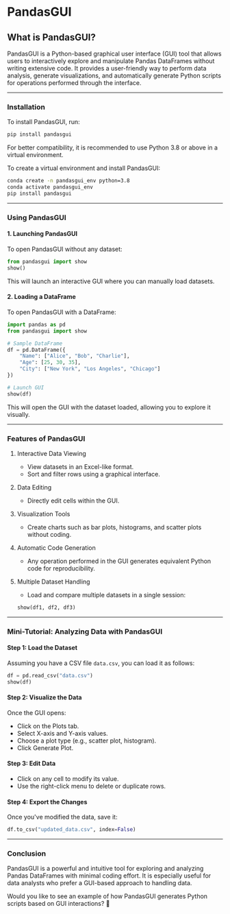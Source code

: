 # PandasGUI

## What is PandasGUI?
PandasGUI is a Python-based graphical user interface (GUI) tool that allows users to interactively explore and manipulate Pandas DataFrames without writing extensive code. It provides a user-friendly way to perform data analysis, generate visualizations, and automatically generate Python scripts for operations performed through the interface.

---

### Installation
To install PandasGUI, run:
```bash
pip install pandasgui
```
For better compatibility, it is recommended to use Python 3.8 or above in a virtual environment.

To create a virtual environment and install PandasGUI:
```bash
conda create -n pandasgui_env python=3.8
conda activate pandasgui_env
pip install pandasgui
```

---

### Using PandasGUI
#### 1. Launching PandasGUI
To open PandasGUI without any dataset:
```python
from pandasgui import show
show()
```
This will launch an interactive GUI where you can manually load datasets.

#### 2. Loading a DataFrame
To open PandasGUI with a DataFrame:
```python
import pandas as pd
from pandasgui import show

# Sample DataFrame
df = pd.DataFrame({
    "Name": ["Alice", "Bob", "Charlie"],
    "Age": [25, 30, 35],
    "City": ["New York", "Los Angeles", "Chicago"]
})

# Launch GUI
show(df)
```
This will open the GUI with the dataset loaded, allowing you to explore it visually.

---

### Features of PandasGUI
1. Interactive Data Viewing  
   - View datasets in an Excel-like format.
   - Sort and filter rows using a graphical interface.

2. Data Editing
   - Directly edit cells within the GUI.

3. Visualization Tools
   - Create charts such as bar plots, histograms, and scatter plots without coding.

4. Automatic Code Generation
   - Any operation performed in the GUI generates equivalent Python code for reproducibility.

5. Multiple Dataset Handling
   - Load and compare multiple datasets in a single session:
   ```python
   show(df1, df2, df3)
   ```

---

### Mini-Tutorial: Analyzing Data with PandasGUI
#### Step 1: Load the Dataset
Assuming you have a CSV file `data.csv`, you can load it as follows:
```python
df = pd.read_csv("data.csv")
show(df)
```

#### Step 2: Visualize the Data
Once the GUI opens:
- Click on the Plots tab.
- Select X-axis and Y-axis values.
- Choose a plot type (e.g., scatter plot, histogram).
- Click Generate Plot.

#### Step 3: Edit Data
- Click on any cell to modify its value.
- Use the right-click menu to delete or duplicate rows.

#### Step 4: Export the Changes
Once you've modified the data, save it:
```python
df.to_csv("updated_data.csv", index=False)
```

---

### Conclusion
PandasGUI is a powerful and intuitive tool for exploring and analyzing Pandas DataFrames with minimal coding effort. It is especially useful for data analysts who prefer a GUI-based approach to handling data.

Would you like to see an example of how PandasGUI generates Python scripts based on GUI interactions? 🚀